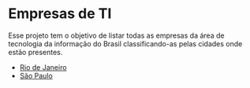 # Empresas de TI

Esse projeto tem o objetivo de listar todas as empresas da área de tecnologia da informação do Brasil classificando-as pelas cidades onde estão presentes.

* [Rio de Janeiro](/rio-de-janeiro.md)
* [São Paulo](/sao-paulo.md)